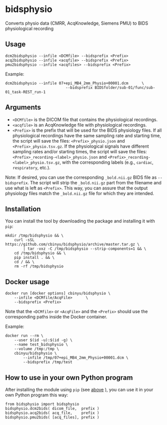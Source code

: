 # bidsphysio
Converts physio data (CMRR, AcqKnowledge, Siemens PMU) to BIDS physiological recording

## Usage
```
dcm2bidsphysio --infile <DCMfile> --bidsprefix <Prefix>
acq2bidsphysio --infile <acqfile> --bidsprefix <Prefix>
pmu2bidsphysio --infile <acqfiles> --bidsprefix <Prefix>
```

Example:
```
dcm2bidsphysio --infile 07+epi_MB4_2mm_Physio+00001.dcm      \
                           --bidsprefix BIDSfolder/sub-01/func/sub-01_task-REST_run-1
```

## Arguments
 * `<DCMfile>` is the DICOM file that contains the physiological recordings.
 * `<acqfile>` is an AcqKnowledge file with physiological recordings.
 * `<Prefix>` is the prefix that will be used for the BIDS physiology files.  If all physiological recordings have the same sampling rate and starting time, the script will save the files: `<Prefix>_physio.json` and `<Prefix>_physio.tsv.gz`.  If the physiological signals have different sampling rates and/or starting times, the script will save the files: `<Prefix>_recording-<label>_physio.json` and `<Prefix>_recording-<label>_physio.tsv.gz`, with the corresponding labels (e.g., `cardiac`, `respiratory`, etc.).

Note: If desired, you can use the corresponding `_bold.nii.gz` BIDS file as `--bidsprefix`. The script will strip the `_bold.nii.gz` part from the filename and use what is left as `<Prefix>`. This way, you can assure that the output physiology files match the `_bold.nii.gz` file for which they are intended.

## Installation
You can install the tool by downloading the package and installing it
with `pip`:

```
mkdir /tmp/bidsphysio && \
    curl -sSL https://github.com/cbinyu/bidsphysio/archive/master.tar.gz \
        | tar -vxz -C /tmp/bidsphysio --strip-components=1 && \
    cd /tmp/bidsphysio && \
    pip install . && \
    cd / && \
    rm -rf /tmp/bidsphysio
```

## Docker usage
```
docker run [docker options] cbinyu/bidsphysio \
    --infile <DCMfile/AcqFile>      \
    --bidsprefix <Prefix>
```
Note that the `<DCMfile>` or `<AcqFile>` and the `<Prefix>` should use the corresponding paths inside the Docker container.

Example:
```
docker run --rm \
    --user $(id -u):$(id -g) \
    --name test_bidsphysio \
    --volume /tmp:/tmp \
    cbinyu/bidsphysio \
        --infile /tmp/07+epi_MB4_2mm_Physio+00001.dcm \
        --bidsprefix /tmp/test
```


## How to use in your own Python program
After installing the module using `pip` (see [above](https://github.com/cbinyu/bidsphysio#installation "Installation") ), you can use it in your own Python program this way:
```
from bidsphysio import bidsphysio
bidsphysio.dcm2bids( dicom_file,  prefix )
bidsphysio.acq2bids( acq_file,    prefix )
bidsphysio.pmu2bids( [acq_files], prefix )
```
